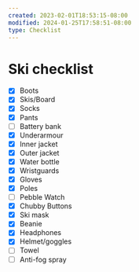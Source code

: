 ```yaml
---
created: 2023-02-01T18:53:15-08:00
modified: 2024-01-25T17:58:51-08:00
type: Checklist
---
```


# Ski checklist

- [x] Boots
- [x] Skis/Board
- [x] Socks
- [x] Pants
- [ ] Battery bank
- [x] Underarmour
- [x] Inner jacket
- [x] Outer jacket
- [x] Water bottle
- [x] Wristguards
- [x] Gloves
- [x] Poles
- [ ] Pebble Watch
- [x] Chubby Buttons
- [x] Ski mask
- [x] Beanie
- [x] Headphones
- [x] Helmet/goggles
- [ ] Towel 
- [ ] Anti-fog spray
